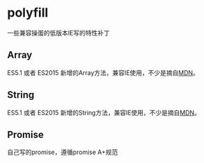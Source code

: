 # polyfill
一些兼容操蛋的低版本IE写的特性补丁

## Array
ES5.1 或者 ES2015 新增的Array方法，兼容IE使用，不少是摘自[MDN](https://developer.mozilla.org/zh-CN/docs/Web/JavaScript/Reference/Global_Objects/Array/prototype)。

## String
ES5.1 或者 ES2015 新增的String方法，兼容IE使用，不少是摘自[MDN](https://developer.mozilla.org/zh-CN/docs/Web/JavaScript/Reference/Global_Objects/String/prototype)。

## Promise
自己写的promise，遵循promise A+规范
